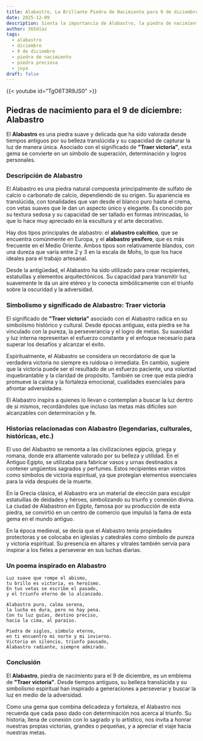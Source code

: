 ```yaml
---
title: Alabastro, La Brillante Piedra de Nacimiento para 9 de diciembre
date: 2025-12-09
description: Sienta la importancia de Alabastro, la piedra de nacimiento de 9 de diciembre que simboliza Traer victoria. Deje que su belleza y significado iluminen su día.
author: 365días
tags:
  - alabastro
  - diciembre
  - 9 de diciembre
  - piedra de nacimiento
  - piedra preciosa
  - joya
draft: false
---
```


{{< youtube id="TgO6T3R9JS0" >}}

## Piedras de nacimiento para el 9 de diciembre: Alabastro

El **Alabastro** es una piedra suave y delicada que ha sido valorada desde tiempos antiguos por su belleza translúcida y su capacidad de capturar la luz de manera única. Asociado con el significado de **"Traer victoria"**, esta gema se convierte en un símbolo de superación, determinación y logros personales.

### Descripción de Alabastro

El Alabastro es una piedra natural compuesta principalmente de sulfato de calcio o carbonato de calcio, dependiendo de su origen. Su apariencia es translúcida, con tonalidades que van desde el blanco puro hasta el crema, con vetas suaves que le dan un aspecto único y elegante. Es conocido por su textura sedosa y su capacidad de ser tallado en formas intrincadas, lo que lo hace muy apreciado en la escultura y el arte decorativo.

Hay dos tipos principales de alabastro: el **alabastro calcítico**, que se encuentra comúnmente en Europa, y el **alabastro yesífero**, que es más frecuente en el Medio Oriente. Ambos tipos son relativamente blandos, con una dureza que varía entre 2 y 3 en la escala de Mohs, lo que los hace ideales para el trabajo artesanal.

Desde la antigüedad, el Alabastro ha sido utilizado para crear recipientes, estatuillas y elementos arquitectónicos. Su capacidad para transmitir luz suavemente le da un aire etéreo y lo conecta simbólicamente con el triunfo sobre la oscuridad y la adversidad.

### Simbolismo y significado de Alabastro: Traer victoria

El significado de **"Traer victoria"** asociado con el Alabastro radica en su simbolismo histórico y cultural. Desde épocas antiguas, esta piedra se ha vinculado con la pureza, la perseverancia y el logro de metas. Su suavidad y luz interna representan el esfuerzo constante y el enfoque necesario para superar los desafíos y alcanzar el éxito.

Espiritualmente, el Alabastro se considera un recordatorio de que la verdadera victoria no siempre es ruidosa o inmediata. En cambio, sugiere que la victoria puede ser el resultado de un esfuerzo paciente, una voluntad inquebrantable y la claridad de propósito. También se cree que esta piedra promueve la calma y la fortaleza emocional, cualidades esenciales para afrontar adversidades.

El Alabastro inspira a quienes lo llevan o contemplan a buscar la luz dentro de sí mismos, recordándoles que incluso las metas más difíciles son alcanzables con determinación y fe.

### Historias relacionadas con Alabastro (legendarias, culturales, históricas, etc.)

El uso del Alabastro se remonta a las civilizaciones egipcia, griega y romana, donde era altamente valorado por su belleza y utilidad. En el Antiguo Egipto, se utilizaba para fabricar vasos y urnas destinados a contener ungüentos sagrados y perfumes. Estos recipientes eran vistos como símbolos de victoria espiritual, ya que protegían elementos esenciales para la vida después de la muerte.

En la Grecia clásica, el Alabastro era un material de elección para esculpir estatuillas de deidades y héroes, simbolizando su triunfo y conexión divina. La ciudad de Alabastron en Egipto, famosa por su producción de esta piedra, se convirtió en un centro de comercio que impulsó la fama de esta gema en el mundo antiguo.

En la época medieval, se decía que el Alabastro tenía propiedades protectoras y se colocaba en iglesias y catedrales como símbolo de pureza y victoria espiritual. Su presencia en altares y vitrales también servía para inspirar a los fieles a perseverar en sus luchas diarias.

### Un poema inspirado en Alabastro

```
Luz suave que rompe el abismo,  
tu brillo es victoria, es heroísmo.  
En tus vetas se escribe el pasado,  
y el triunfo eterno de lo alcanzado.  

Alabastro puro, calma serena,  
la lucha es dura, pero no hay pena.  
Con tu luz guías, destino preciso,  
hacia la cima, al paraíso.  

Piedra de siglos, símbolo eterno,  
en ti encuentro mi norte y mi invierno.  
Victoria en silencio, triunfo pausado,  
Alabastro radiante, siempre admirado.  
```

### Conclusión

El **Alabastro**, piedra de nacimiento para el 9 de diciembre, es un emblema de **"Traer victoria"**. Desde tiempos antiguos, su belleza translúcida y su simbolismo espiritual han inspirado a generaciones a perseverar y buscar la luz en medio de la adversidad.

Como una gema que combina delicadeza y fortaleza, el Alabastro nos recuerda que cada paso dado con determinación nos acerca al triunfo. Su historia, llena de conexión con lo sagrado y lo artístico, nos invita a honrar nuestras propias victorias, grandes o pequeñas, y a apreciar el viaje hacia nuestras metas.
